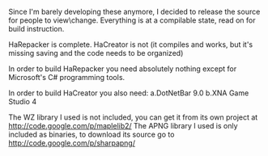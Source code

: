 Since I'm barely developing these anymore, I decided to release the source for people to view\change. Everything is at a compilable state, read on for build instruction.

HaRepacker is complete. HaCreator is not (it compiles and works, but it's missing saving and the code needs to be organized)

In order to build HaRepacker you need absolutely nothing except for Microsoft's C# programming tools.

In order to build HaCreator you also need:
a.DotNetBar 9.0
b.XNA Game Studio 4

The WZ library I used is not included, you can get it from its own project at http://code.google.com/p/maplelib2/
The APNG library I used is only included as binaries, to download its source go to http://code.google.com/p/sharpapng/